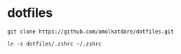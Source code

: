 # dotfiles

`git clone https://github.com/amolkatdare/dotfiles.git`

`ln -s dotfiles/.zshrc ~/.zshrc`

